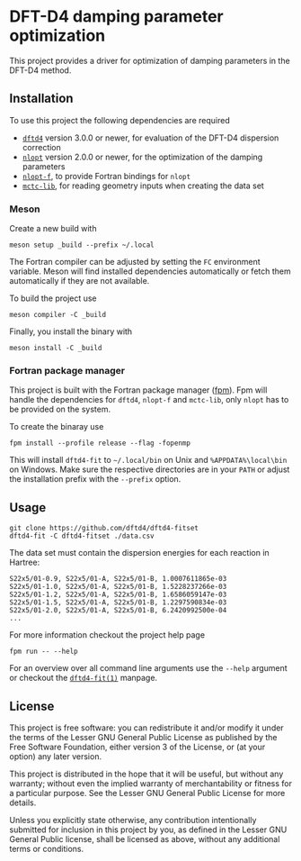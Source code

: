 # DFT-D4 damping parameter optimization

This project provides a driver for optimization of damping parameters in the DFT-D4 method.


## Installation

To use this project the following dependencies are required

- [`dftd4`](https://github.com/dftd4/dftd4) version 3.0.0 or newer,
  for evaluation of the DFT-D4 dispersion correction
- [`nlopt`](https://nlopt.readthedocs.io) version 2.0.0 or newer,
  for the optimization of the damping parameters
- [`nlopt-f`](https://github.com/grimme-lab/nlopt-f),
  to provide Fortran bindings for `nlopt`
- [`mctc-lib`](https://github.com/grimme-lab/mctc-lib),
  for reading geometry inputs when creating the data set


### Meson

Create a new build with

```
meson setup _build --prefix ~/.local
```

The Fortran compiler can be adjusted by setting the `FC` environment variable.
Meson will find installed dependencies automatically or fetch them automatically if they are not available.

To build the project use

```
meson compiler -C _build
```

Finally, you install the binary with

```
meson install -C _build
```


### Fortran package manager

This project is built with the Fortran package manager ([fpm](https://github.com/fortran-lang/fpm)).
Fpm will handle the dependencies for `dftd4`, `nlopt-f` and `mctc-lib`, only `nlopt` has to be provided on the system.

To create the binaray use

```
fpm install --profile release --flag -fopenmp
```

This will install `dftd4-fit` to `~/.local/bin` on Unix and `%APPDATA%\local\bin` on Windows.
Make sure the respective directories are in your `PATH` or adjust the installation prefix with the `--prefix` option.


## Usage


```
git clone https://github.com/dftd4/dftd4-fitset
dftd4-fit -C dftd4-fitset ./data.csv
```

The data set must contain the dispersion energies for each reaction in Hartree:

```csv
S22x5/01-0.9, S22x5/01-A, S22x5/01-B, 1.0007611865e-03
S22x5/01-1.0, S22x5/01-A, S22x5/01-B, 1.5228237266e-03
S22x5/01-1.2, S22x5/01-A, S22x5/01-B, 1.6586059147e-03
S22x5/01-1.5, S22x5/01-A, S22x5/01-B, 1.2297590834e-03
S22x5/01-2.0, S22x5/01-A, S22x5/01-B, 6.2420992500e-04
...
```

For more information checkout the project help page

```
fpm run -- --help
```

For an overview over all command line arguments use the `--help` argument or checkout the [`dftd4-fit(1)`](man/dftd4-fit.1.adoc) manpage.


## License

This project is free software: you can redistribute it and/or modify it under
the terms of the Lesser GNU General Public License as published by
the Free Software Foundation, either version 3 of the License, or
(at your option) any later version.

This project is distributed in the hope that it will be useful,
but without any warranty; without even the implied warranty of
merchantability or fitness for a particular purpose.  See the
Lesser GNU General Public License for more details.

Unless you explicitly state otherwise, any contribution intentionally
submitted for inclusion in this project by you, as defined in the
Lesser GNU General Public license, shall be licensed as above, without any
additional terms or conditions.
